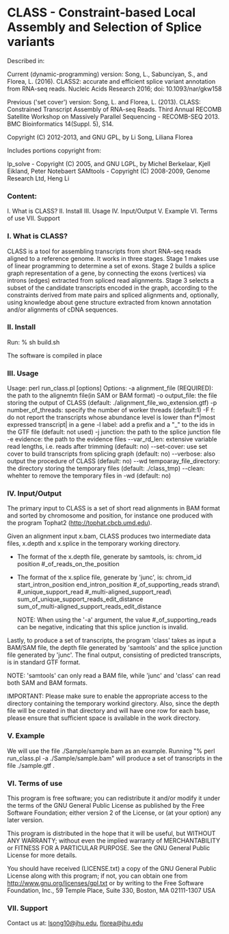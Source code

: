 CLASS - Constraint-based Local Assembly and Selection of Splice variants
========================================================================

Described in: 
 
Current (dynamic-programming) version:
Song, L., Sabunciyan, S., and Florea, L. (2016). CLASS2: accurate and efficient splice variant annotation from RNA-seq reads. Nucleic Acids Research 2016; doi: 10.1093/nar/gkw158

Previous ('set cover') version:
Song, L. and Florea, L. (2013). CLASS: Constrained Transcript Assembly of RNA-seq Reads.
Third Annual RECOMB Satellite Workshop on Massively Parallel Sequencing - RECOMB-SEQ 2013. BMC Bioinformatics 14(Suppl. 5), S14.

Copyright (C) 2012-2013, and GNU GPL, by Li Song, Liliana Florea

Includes portions copyright from:

lp_solve - Copyright (C) 2005, and GNU LGPL, by Michel Berkelaar, Kjell Eikland, Peter Notebaert
SAMtools - Copyright (C) 2008-2009, Genome Research Ltd, Heng Li

### Content:
I.   What is CLASS?
II.  Install
III.  Usage
IV. Input/Output
V.  Example
VI.   Terms of use
VII.  Support

### I.   What is CLASS?

CLASS is a tool for assembling transcripts from short RNA-seq reads
aligned to a reference genome. It works in three stages. Stage 1 makes
use of linear programming to determine a set of exons.  Stage 2 builds a
splice graph representation of a gene, by connecting the exons (vertices)
via introns (edges) extracted from spliced read alignments. Stage 3
selects a subset of the candidate transcripts encoded in the graph,
according to the constraints derived from mate pairs and spliced alignments
and, optionally, using knowledge about gene structure extracted from known annotation and/or alignments of cDNA sequences.

### II. Install
Run: % sh build.sh

The software is compiled in place

### III.  Usage
Usage: perl run_class.pl [options]
Options:
	-a alignment_file (REQUIRED): the path to the alignemtn file(in SAM or BAM format)
	-o output_file: the file storing the output of CLASS (default: ./alignment_file_wo_extension.gtf)
	-p number_of_threads: specify the number of worker threads (default:1)
	-F f: do not report the transcripts whose abundance level is lower than f*|most expressed transcript| in a gene
	-l label: add a prefix and a "_" to the ids in the GTF file (default: not used)
	-j junction: the path to the splice junction file
	-e evidence: the path to the evidence files
	--var_rd_len: extensive variable read lengths, i.e. reads after trimming (default: no)
	--set-cover: use set cover to build transcripts from splicing graph (default: no)
	--verbose: also output the procedure of CLASS (default: no)
	--wd tempoaray_file_directory: the directory storing the temporary files (default: ./class_tmp)
	--clean: whehter to remove the temporary files in -wd (default: no)


### IV. Input/Output

The primary input to CLASS is a set of short read alignments in BAM format
and sorted by chromosome and position, for instance one produced with
the program Tophat2 (http://tophat.cbcb.umd.edu).  

Given an alignment input x.bam, CLASS produces two intermediate data files,
x.depth and x.splice in the temporary working directory.

  * The format of the x.depth file, generate by samtools, is:
    chrom_id position #_of_reads_on_the_position

  * The format of the x.splice file, generate by 'junc', is:
    chrom_id start_intron_position end_intron_position #_of_supporting_reads strand\ 
     #_unique_support_read #_multi-aligned_support_read\ 
     sum_of_unique_support_reads_edit_distance\
     sum_of_multi-aligned_support_reads_edit_distance

    NOTE: When using the '-a' argument, the value #_of_supporting_reads can be
    negative, indicating that this splice junction is invalid.

Lastly, to produce a set of transcripts, the program 'class' takes as
input a BAM/SAM file, the depth file generated by 'samtools' and the splice
junction file generated by 'junc'. The final output, consisting of predicted
transcripts, is in standard GTF format.

NOTE: 'samtools' can only read a BAM file, while 'junc' and 'class' can
read both SAM and BAM formats.

IMPORTANT:
Please make sure to enable the appropriate access to the directory
containing the temporary workind girectory. Also, since the depth file will be created in
that directory and will have one row for each base, please ensure that
sufficient space is available in the work directory.

### V. Example

We will use the file ./Sample/sample.bam as an example.
Running "% perl run_class.pl -a ./Sample/sample.bam" will produce a 
set of transcripts in the file ./sample.gtf . 
 
### VI. Terms of use

This program is free software; you can redistribute it and/or modify it
under the terms of the GNU General Public License as published by the
Free Software Foundation; either version 2 of the License, or (at your
option) any later version.

This program is distributed in the hope that it will be useful,
but WITHOUT ANY WARRANTY; without even the implied warranty of
MERCHANTABILITY or FITNESS FOR A PARTICULAR PURPOSE.  See the
GNU General Public License for more details.

You should have received (LICENSE.txt) a copy of the GNU General
Public License along with this program; if not, you can obtain one from
http://www.gnu.org/licenses/gpl.txt or by writing to the Free Software
Foundation, Inc., 59 Temple Place, Suite 330, Boston, MA  02111-1307  USA
 
### VII. Support

Contact us at: lsong10@jhu.edu, florea@jhu.edu


